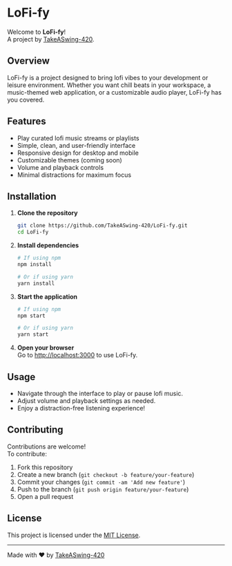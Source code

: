 # LoFi-fy

Welcome to **LoFi-fy**!  
A project by [TakeASwing-420](https://github.com/TakeASwing-420).

## Overview

LoFi-fy is a project designed to bring lofi vibes to your development or leisure environment. Whether you want chill beats in your workspace, a music-themed web application, or a customizable audio player, LoFi-fy has you covered.

## Features

- Play curated lofi music streams or playlists
- Simple, clean, and user-friendly interface
- Responsive design for desktop and mobile
- Customizable themes (coming soon)
- Volume and playback controls
- Minimal distractions for maximum focus

## Installation

1. **Clone the repository**
    ```bash
    git clone https://github.com/TakeASwing-420/LoFi-fy.git
    cd LoFi-fy
    ```

2. **Install dependencies**
    ```bash
    # If using npm
    npm install

    # Or if using yarn
    yarn install
    ```

3. **Start the application**
    ```bash
    # If using npm
    npm start

    # Or if using yarn
    yarn start
    ```

4. **Open your browser**  
   Go to [http://localhost:3000](http://localhost:3000) to use LoFi-fy.

## Usage

- Navigate through the interface to play or pause lofi music.
- Adjust volume and playback settings as needed.
- Enjoy a distraction-free listening experience!

## Contributing

Contributions are welcome!  
To contribute:

1. Fork this repository
2. Create a new branch (`git checkout -b feature/your-feature`)
3. Commit your changes (`git commit -am 'Add new feature'`)
4. Push to the branch (`git push origin feature/your-feature`)
5. Open a pull request

## License

This project is licensed under the [MIT License](LICENSE).

---

Made with ❤️ by [TakeASwing-420](https://github.com/TakeASwing-420)
